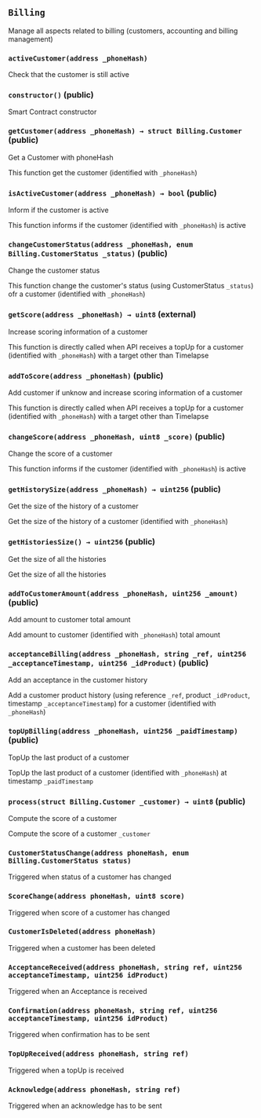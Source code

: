 ## `Billing`

Manage all aspects related to billing (customers, accounting and billing management)




### `activeCustomer(address _phoneHash)`



Check that the customer is still active


### `constructor()` (public)



Smart Contract constructor

### `getCustomer(address _phoneHash) → struct Billing.Customer` (public)

Get a Customer with phoneHash


This function get the customer (identified with `_phoneHash`)

### `isActiveCustomer(address _phoneHash) → bool` (public)

Inform if the customer is active


This function informs if the customer (identified with `_phoneHash`) is active

### `changeCustomerStatus(address _phoneHash, enum Billing.CustomerStatus _status)` (public)

Change the customer status


This function change the customer's status (using CustomerStatus `_status`) ofr a customer (identified with `_phoneHash`)

### `getScore(address _phoneHash) → uint8` (external)

Increase scoring information of a customer


This function is directly called when API receives a topUp for a customer (identified with `_phoneHash`) with a target other than Timelapse

### `addToScore(address _phoneHash)` (public)

Add customer if unknow and increase scoring information of a customer


This function is directly called when API receives a topUp for a customer (identified with `_phoneHash`) with a target other than Timelapse

### `changeScore(address _phoneHash, uint8 _score)` (public)

Change the score of a customer


This function informs if the customer (identified with `_phoneHash`) is active

### `getHistorySize(address _phoneHash) → uint256` (public)

Get the size of the history of a customer


Get the size of the history of a customer (identified with `_phoneHash`)

### `getHistoriesSize() → uint256` (public)

Get the size of all the histories


Get the size of all the histories

### `addToCustomerAmount(address _phoneHash, uint256 _amount)` (public)

Add amount to customer total amount


Add amount to customer (identified with `_phoneHash`) total amount

### `acceptanceBilling(address _phoneHash, string _ref, uint256 _acceptanceTimestamp, uint256 _idProduct)` (public)

Add an acceptance in the customer history


Add a customer product history (using reference `_ref`, product `_idProduct`, timestamp `_acceptanceTimestamp`) for a customer (identified with `_phoneHash`)

### `topUpBilling(address _phoneHash, uint256 _paidTimestamp)` (public)

TopUp the last product of a customer


TopUp the last product of a customer (identified with `_phoneHash`) at timestamp `_paidTimestamp`

### `process(struct Billing.Customer _customer) → uint8` (public)

Compute the score of a customer


Compute the score of a customer `_customer`


### `CustomerStatusChange(address phoneHash, enum Billing.CustomerStatus status)`



Triggered when status of a customer has changed

### `ScoreChange(address phoneHash, uint8 score)`



Triggered when score of a customer has changed

### `CustomerIsDeleted(address phoneHash)`



Triggered when a customer has been deleted

### `AcceptanceReceived(address phoneHash, string ref, uint256 acceptanceTimestamp, uint256 idProduct)`



Triggered when an Acceptance is received

### `Confirmation(address phoneHash, string ref, uint256 acceptanceTimestamp, uint256 idProduct)`



Triggered when confirmation has to be sent

### `TopUpReceived(address phoneHash, string ref)`



Triggered when a topUp is received

### `Acknowledge(address phoneHash, string ref)`



Triggered when an acknowledge has to be sent

